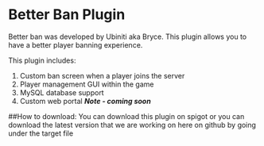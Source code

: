 # Better Ban Plugin
Better ban was developed by Ubiniti aka Bryce. This plugin allows you to have a better 
player banning experience.

This plugin includes:
1. Custom ban screen when a player joins the server
2. Player management GUI within the game
3. MySQL database support
4. Custom web portal **_Note - coming soon_**

##How to download:
You can download this plugin on spigot or you can download the latest version that we are working on
here on github by going under the target file
